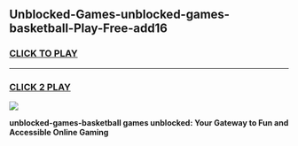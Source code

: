 
## Unblocked-Games-unblocked-games-basketball-Play-Free-add16
<h3>
<a href="https://premium76.site?title=unblocked-games-basketball&ref=20A">CLICK TO PLAY</a></h3>
<hr>

<h3>
<a href="https://premium76.site?title=unblocked-games-basketball&ref=20A">CLICK 2 PLAY</a>
  
</h3>

<a href="https://premium76.site?title=unblocked-games-basketball&ref=20A"><img src="https://clearcache.store/games.png"></a>


**unblocked-games-basketball games unblocked: Your Gateway to Fun and Accessible Online Gaming**
